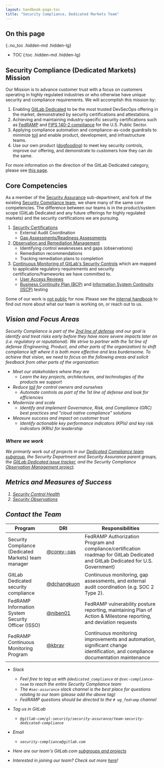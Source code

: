 ```yaml
---
layout: handbook-page-toc
title: "Security Compliance, Dedicated Markets Team"
---
```


## On this page
{:.no_toc .hidden-md .hidden-lg}

- TOC
{:toc .hidden-md .hidden-lg}

## <i class="fas fa-bullseye" style="color:rgb(110,73,203)" aria-hidden="true"></i> Security Compliance (Dedicated Markets) Mission

Our Mission is to advance customer trust with a focus on customers operating in highly regulated industries or who otherwise have unique security and compliance requirements. We will accomplish this mission by:

1. Enabling [GitLab Dedicated](https://docs.gitlab.com/ee/subscriptions/gitlab_dedicated/#gitlab-dedicated) to be the most trusted DevSecOps offering in the market, demonstrated by security certifications and attestations.
1. Achieving and maintaining industry-specific security certifications such as [FedRAMP](sites/handbook/source/handbook/security/security-assurance/dedicated-compliance/fedramp-compliance.html.md) and [FIPS 140-2 compliance](https://docs.gitlab.com/ee/development/fips_compliance.html#fips-compliance) for the U.S. Public Sector.
1. Applying compliance automation and compliance-as-code guardrails to minimize [toil](https://sre.google/sre-book/eliminating-toil/) and enable product, development, and infrastructure teams.
1. Use our own product ([dogfooding](https://about.gitlab.com/handbook/values/#dogfooding)) to meet key security controls, improve our offering, and demonstrate to customers how they can do the same.

For more information on the direction of the GitLab Dedicated category, please see [this page](https://about.gitlab.com/direction/saas-platforms/dedicated/).

## <i class="far fa-lightbulb" style="color:rgb(110,73,203)" aria-hidden="true"></i> Core Competencies
As a member of the [Security Assurance](/handbook/security/security-assurance/) sub-department, and fork of the existing [Security Compliance team](https://about.gitlab.com/handbook/security/security-assurance/security-compliance/), we share many of the same core competencies. The difference between our teams is in the product/system scope (GitLab Dedicated and any future offerings for highly regulated markets) and the security certifications we are pursuing.

1. [Security Certifications](/handbook/security/security-assurance/security-compliance/certifications.html)
   * External Audit Coordination
   * [Gap Assessments/Readiness Assessments](/handbook/security/security-assurance/security-compliance/gap-analysis-program.html)
1. [Observation and Remediation Management](/handbook/security/security-assurance/observation-management-procedure.html)
   * Identifying control weaknesses and gaps (observations)
   * Remediation recommendations
   * Tracking remediation plans to completion
1. [Continuous Monitoring of GitLab's Security Controls](/handbook/security/security-assurance/security-compliance/sec-controls.html) which are mapped to applicable regulatory requirements and security certifications/frameworks we have committed to.
   * [User Access Reviews](/handbook/security/security-assurance/security-compliance/access-reviews.html)
   * [Business Continuity Plan (BCP)](https://about.gitlab.com/handbook/business-technology/gitlab-business-continuity-plan/) and [Information System Continuity (ISCP)](https://about.gitlab.com/handbook/security/Information-System-Contingency-Plan-ISCP.html) testing

Some of our work is [not public](https://about.gitlab.com/handbook/communication/confidentiality-levels/#not-public) for now. Please see the [internal handbook](https://internal-handbook.gitlab.io/handbook/engineering/) to find out more about what our team is working on, or reach out to us.

## <i class="fa-solid fa-magnifying-glass"> Vision and Focus Areas
Security Compliance is part of the [2nd line of defense](https://www.isaca.org/resources/isaca-journal/issues/2018/volume-4/roles-of-three-lines-of-defense-for-information-security-and-governance#:~:text=While%20the%20three%20lines%20of,explore%20ways%20to%20optimize%20outputs) and our goal is identify and treat risks early before they have more severe impacts later on (i.e. regulatory or reputational). We strive to partner with the 1st line of defense (Engineering, Product, and other parts of the organization) to shift compliance left where it is both more effective and less burdensome. To achieve that vision, we need to focus on the following areas and solicit feedback from other parts of the organization:
* Meet our stakeholders where they are
   * Learn the key projects, architectures, and technologies of the products we support 
* Reduce [toil](https://sre.google/sre-book/eliminating-toil/) for control owners and ourselves
   *  Automate controls as part of the 1st line of defense and look for efficiencies
* Modernize and scale
   * Identify and implement Governance, Risk, and Compliance (GRC) best practices and "cloud native compliance" solutions
* Measure success and impact on customer trust
   * Identify actionable key performance indicators (KPIs) and key risk indicators (KRIs) for leadership

### Where we work
We primarily work out of projects in our [Dedicated Compliance team subgroup](https://gitlab.com/gitlab-com/gl-security/security-assurance/security-compliance-commercial-and-dedicated), the Security Department and Security Assurance parent groups, the [GitLab Dedicated issue tracker](https://gitlab.com/gitlab-com/gl-infra/gitlab-dedicated/team), and the Security Compliance [Observation Management project](https://gitlab.com/gitlab-com/gl-security/security-assurance/observation-management/).

## <i class="fa-solid fa-chart-mixed" style="color:rgb(110,73,203)" aria-hidden="true"></i> Metrics and Measures of Success

1. [Security Control Health](/handbook/security/performance-indicators/#security-control-health)
1. [Security Observations](/handbook/security/performance-indicators/#security-observations-tier-3-risks)

## <i class="fas fa-id-card" style="color:rgb(110,73,203)" aria-hidden="true"></i> Contact the Team

|  Program | DRI | Responsibilities |
| --- | --- | --- |
| Security Compliance (Dedicated Markets) team manager | [@corey-oas](https://gitlab.com/corey-oas) | FedRAMP Authorization Program and compliance/certification roadmap for GitLab Dedicated and GitLab Dedicated for U.S. Government) 
| GitLab Dedicated security compliance | [@dchangkuon](https://gitlab.com/dchangkuon) | Continuous monitoring, gap assessments, and external audit coordination (e.g. SOC 2 Type 2). |
| FedRAMP Information System Security Officer (ISSO) | [@niben01](https://gitlab.com/niben01) | FedRAMP vulnerability posture reporting, maintaining Plan of Action & Milestone reporting, and deviation requests |
| FedRAMP Continuous Monitoring Program | [@kbray](https://gitlab.com/kbray) | Continuous monitoring improvements and automation, significant change identification, and compliance documentation maintenance |

* Slack
   * Feel free to tag us with `@dedicated_compliance` or `@sec-compliance-team` to reach the entire Security Compliance team
   * The `#sec-assurance` slack channel is the best place for questions relating to our team (please add the above tag)
   * FedRAMP questions should be directed to the `# wg_fedramp` channel
* Tag us in GitLab
   * `@gitlab-com/gl-security/security-assurance/team-security-dedicated-compliance`
* Email
   * `security-compliance@gitlab.com`
* Here are our team's GitLab.com [subgroups and projects](https://gitlab.com/gitlab-com/gl-security/security-assurance/security-compliance-commercial-and-dedicated/team-security-dedicated-compliance)

* Interested in joining our team? Check out more [here](https://about.gitlab.com/job-families/security/security-compliance/#dedicated-markets)!
